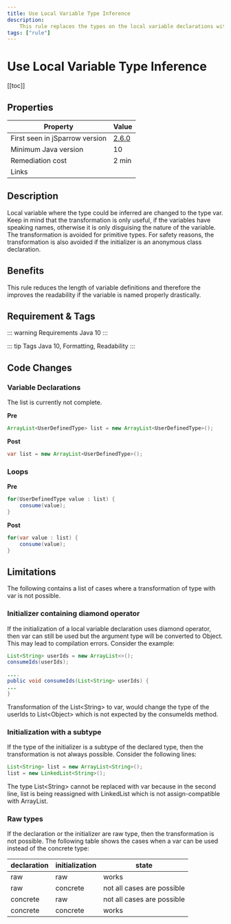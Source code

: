 ```yaml
---
title: Use Local Variable Type Inference
description:
    This rule replaces the types on the local variable declarations with the var keyword introduced in Java 10.
tags: ["rule"]
---
```


# Use Local Variable Type Inference

[[toc]]

## Properties

<TagLinks />

| Property                        | Value |
| ------------------------------- | ----- |
| First seen in jSparrow version  | [2.6.0](/eclipse/release-notes.html#_2-6-0)   |
| Minimum Java version            | 10   |
| Remediation cost                | 2 min |
| Links                           |  |

## Description

Local variable where the type could be inferred are changed to the type var. Keep in mind that the transformation is only useful, if the variables have speaking names, otherwise it is only disguising the nature of the variable.
The transformation is avoided for primitive types. For safety reasons, the transformation is also avoided if the initializer is an anonymous class declaration.

## Benefits

This rule reduces the length of variable definitions and therefore the improves the readability if the variable is named properly drastically.

## Requirement & Tags

::: warning Requirements
Java 10
:::

::: tip Tags
Java 10, Formatting, Readability
:::

## Code Changes

### Variable Declarations

The list is currently not complete.

__Pre__

``` java
ArrayList<UserDefinedType> list = new ArrayList<UserDefinedType>();
```
__Post__

``` java
var list = new ArrayList<UserDefinedType>();
```

### Loops

__Pre__

``` java
for(UserDefinedType value : list) {
    consume(value);
}
```

__Post__

``` java
for(var value : list) {
    consume(value);
}
```


## Limitations

The following contains a list of cases where a transformation of type with var is not possible.

### Initializer containing  diamond operator
If the initialization of a local variable declaration uses diamond operator, then var can still be used but the argument type will be converted to Object. This may lead to compilation errors. Consider the example:

``` java
List<String> userIds = new ArrayList<>();
consumeIds(userIds);

....
public void consumeIds(List<String> userIds) {
...
}
```

Transformation of the List&lt;String&gt; to var, would change the type of the userIds to List&lt;Object&gt; which is not expected by the consumeIds method.

### Initialization with a subtype
If the type of the initializer is a  subtype of the declared type, then the transformation is not always possible. Consider the following lines:

``` java
List<String> list = new ArrayList<String>();
list = new LinkedList<String>();
```
The type List&lt;String&gt; cannot be replaced with var because in the second line, list is being reassigned with LinkedList which is not assign-compatible with ArrayList.

### Raw types
If the declaration or the initializer are raw type, then the transformation is not possible. The following table shows the cases when a var can be used instead of the concrete type:

|declaration|initialization|state|
|-|-|-|
|raw|raw| works|
|raw|concrete|not all cases are possible |
|concrete|raw|not all cases are possible |
|concrete|concrete|works |
